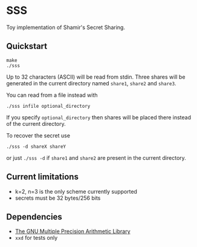 # SSS
Toy implementation of Shamir's Secret Sharing.

## Quickstart
```
make
./sss
```

Up to 32 characters (ASCII) will be read from stdin.
Three shares will be generated in the current directory named `share1`, `share2` and `share3`.

You can read from a file instead with
```
./sss infile optional_directory
```

If you specify `optional_directory` then shares will be placed there instead of the current directory.

To recover the secret use
```
./sss -d shareX shareY
```

or just `./sss -d` if `share1` and `share2` are present in the current directory.

## Current limitations
* k=2, n=3 is the only scheme currently supported
* secrets must be 32 bytes/256 bits

## Dependencies
* [The GNU Multiple Precision Arithmetic Library](https://gmplib.org/)
* `xxd` for tests only

